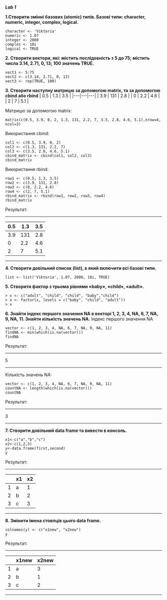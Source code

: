 ***Lab 1***

**1.Створити змінні базових (atomic) типів. Базові типи: character, numeric, integer, complex, logical.**

```
character <- 'Viktoria' 
numeric <- 1.07
integer <- 2000
complex <- 10i
logical <- TRUE
```

**2. Створити вектори, які: містить послідовність з 5 до 75; містить числа 3.14, 2.71, 0, 13; 100 значень TRUE.**

```
vect1 <- 5:75
vect2 <- c(3.14, 2.71, 0, 13)
vect3 <- rep(TRUE, 100)
```
**3. Створити наступну матрицю за допомогою matrix, та за допомогою cbind або rbind**
| 0.5 | 1.3 | 3.5 |
|---|---|---|
| 3.9 | 131 | 2.8 |
| 0   | 2.2 | 4.6 |
| 2   | 7   | 5.1 |

Матрицю за допомогою matrix:
```
matrix(c(0.5, 3.9, 0, 2, 1.3, 131, 2.2, 7, 3.5, 2.8, 4.6, 5.1),nrow=4, ncol=3)
```

Використання cbind:

```
col1 <- c(0.5, 3.9, 0, 2)
col2 <- c(1.3, 131, 2.2, 7)
col3 <- c(3.5, 2.8, 4.6, 5.1)
cbind_matrix <- cbind(col1, col2, col3)
cbind_matrix
```

Використання rbind:
```
row1 <- c(0.5, 1.3, 3.5)
row2 <- c(3.9, 131, 2.8)
row3 <- c(0, 2.2, 4.6)
row4 <- c(2, 7, 5.1)
rbind_matrix <- rbind(row1, row2, row3, row4)
rbind_matrix
```
Результат:
___
| 0.5 | 1.3 | 3.5 |
|---|---|---|
| 3.9 | 131 | 2.8 |
| 0   | 2.2 | 4.6 |
| 2   | 7   | 5.1 |
___

**4. Створити довільний список (list), в який включити всі базові типи.**
```
list <- list('Viktoria', 1.07, 2000, 10i, TRUE)
```
**5. Створити фактор з трьома рівнями «baby», «child», «adult».**
```
> x <- c("adult", "child", "child", "baby","child")
> x <- factor(x, levels = c("baby", "child", "adult"))
> x
```
**6. Знайти індекс першого значення NA в векторі 1, 2, 3, 4, NA, 6, 7, NA, 9, NA, 11. Знайти кількість значень NA.**
Індекс першого значення NA
```
vector <- c(1, 2, 3, 4, NA, 6, 7, NA, 9, NA, 11)
findNA <- min(which(is.na(vector)))
findNA
```
Результат:
___
5
___
Кількість значень NA:
```
vector <- c(1, 2, 3, 4, NA, 6, 7, NA, 9, NA, 11)
countNA <- length(which(is.na(vector)))
countNA
```
Результат:
___
3
___

**7. Створити довільний data frame та вивести в консоль.**
```
x1<-c("a","b","c")
x2<-c(1,2,3)
y<-data.frame(first,second)
y
```
Результат:
___
|    |x1 |x2|
|----|------|------|
|1   |a     |1     |
|2   |b     |2     |
|3   |c     |3     |
___
**8. Змінити імена стовпців цього data frame.**
```
colnames(y) <- c("x1new", "x2new")
y
```
Результат:
___
|    |x1new |x2new|
|----|-------|---|
|1   |a      |3  |
|2   |b      |1  |
|3   |c      |2  |
___

